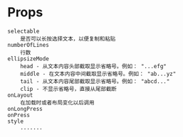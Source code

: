 # Props

    selectable
        是否可以长按选择文本，以便复制和粘贴
    numberOfLines
        行数
    ellipsizeMode
        head - 从文本内容头部截取显示省略号。例如： "...efg"
        middle - 在文本内容中间截取显示省略号。例如： "ab...yz"
        tail - 从文本内容尾部截取显示省略号。例如： "abcd..."
        clip - 不显示省略号，直接从尾部截断
    onLayout
        在加载时或者布局变化以后调用
    onLongPress
    onPress
    style
        .......

